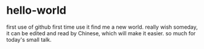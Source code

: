 # hello-world
first use of github
first time use it find me a new world.
really wish someday, it can be edited and read by Chinese, which will make it easier.
so much for today's small talk.
